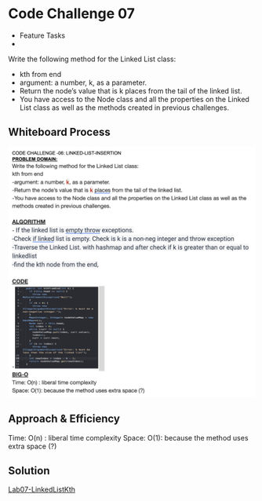 # Code Challenge 07
* Feature Tasks
*
Write the following method for the Linked List class:

* kth from end
* argument: a number, k, as a parameter.
* Return the node’s value that is k places from the tail of the linked list.
* You have access to the Node class and all the properties on the Linked List class as well as the methods created in previous challenges.

## Whiteboard Process
![LinkedList Kth](./linkedlistkth.png)

## Approach & Efficiency

Time: O(n) : liberal time complexity
Space: O(1): because the method uses extra space (?)

## Solution
[Lab07-LinkedListKth](https://github.com/jennisung/data-structures-and-algorithms/blob/main/java/datastructures/lib/src/main/java/datastructures/linkedlist/LinkedList.java)
